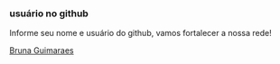 ### usuário no github


Informe seu nome e usuário do github, vamos fortalecer a nossa rede!




[Bruna Guimaraes](https://github.com/Brunaguimaraesb)
